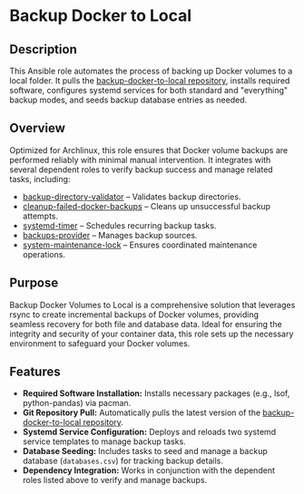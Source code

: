 # Backup Docker to Local

## Description

This Ansible role automates the process of backing up Docker volumes to a local folder. It pulls the [backup-docker-to-local repository](https://github.com/kevinveenbirkenbach/backup-docker-to-local.git), installs required software, configures systemd services for both standard and "everything" backup modes, and seeds backup database entries as needed.

## Overview

Optimized for Archlinux, this role ensures that Docker volume backups are performed reliably with minimal manual intervention. It integrates with several dependent roles to verify backup success and manage related tasks, including:
- [backup-directory-validator](../backup-directory-validator/) – Validates backup directories.
- [cleanup-failed-docker-backups](../cleanup-failed-docker-backups/) – Cleans up unsuccessful backup attempts.
- [systemd-timer](../systemd-timer/) – Schedules recurring backup tasks.
- [backups-provider](../backups-provider/) – Manages backup sources.
- [system-maintenance-lock](../system-maintenance-lock/) – Ensures coordinated maintenance operations.

## Purpose

Backup Docker Volumes to Local is a comprehensive solution that leverages rsync to create incremental backups of Docker volumes, providing seamless recovery for both file and database data. Ideal for ensuring the integrity and security of your container data, this role sets up the necessary environment to safeguard your Docker volumes.

## Features

- **Required Software Installation:** Installs necessary packages (e.g., lsof, python-pandas) via pacman.
- **Git Repository Pull:** Automatically pulls the latest version of the [backup-docker-to-local repository](https://github.com/kevinveenbirkenbach/backup-docker-to-local.git).
- **Systemd Service Configuration:** Deploys and reloads two systemd service templates to manage backup tasks.
- **Database Seeding:** Includes tasks to seed and manage a backup database (`databases.csv`) for tracking backup details.
- **Dependency Integration:** Works in conjunction with the dependent roles listed above to verify and manage backups.
